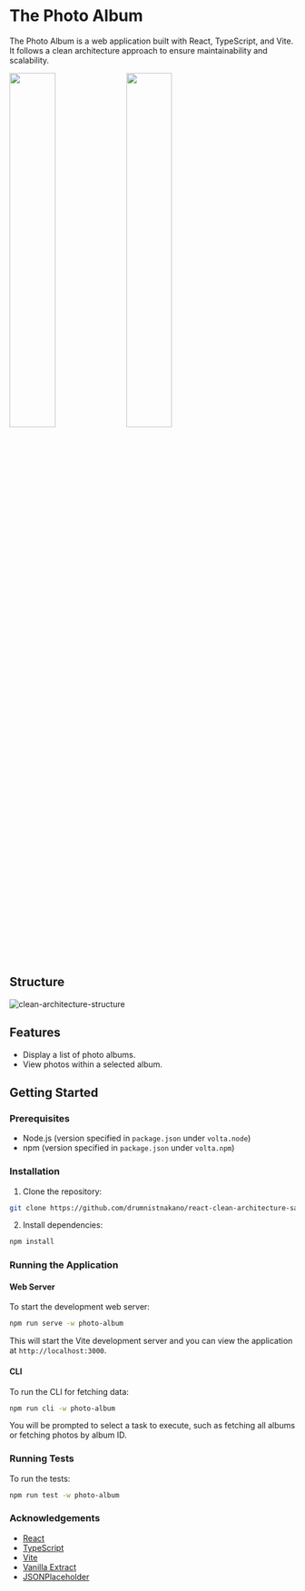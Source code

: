 # The Photo Album

The Photo Album is a web application built with React, TypeScript, and Vite. It follows a clean architecture approach to ensure maintainability and scalability.


<img src="https://github.com/user-attachments/assets/ceac048e-2af3-40de-b8c9-a883ad8b05e2" width="40%" />

<img src="https://github.com/user-attachments/assets/560c079b-c4ca-47ff-bbe5-e9434a100ee6" width="40%" />

## Structure

![clean-architecture-structure](https://github.com/user-attachments/assets/9ee56dc6-79d8-4e5a-bc21-4fadf6e53428)

## Features

- Display a list of photo albums.
- View photos within a selected album.

## Getting Started

### Prerequisites

- Node.js (version specified in `package.json` under `volta.node`)
- npm (version specified in `package.json` under `volta.npm`)

### Installation

1. Clone the repository:

```sh
git clone https://github.com/drumnistnakano/react-clean-architecture-sample.git
```

2. Install dependencies:

```sh
npm install
```

### Running the Application

#### Web Server

To start the development web server:

```sh
npm run serve -w photo-album
```

This will start the Vite development server and you can view the application at `http://localhost:3000`.

#### CLI

To run the CLI for fetching data:

```sh
npm run cli -w photo-album
```

You will be prompted to select a task to execute, such as fetching all albums or fetching photos by album ID.

### Running Tests

To run the tests:

```sh
npm run test -w photo-album
```

### Acknowledgements

- [React](https://reactjs.org/)
- [TypeScript](https://www.typescriptlang.org/)
- [Vite](https://vitejs.dev/)
- [Vanilla Extract](https://vanilla-extract.style/)
- [JSONPlaceholder](https://jsonplaceholder.typicode.com/)
